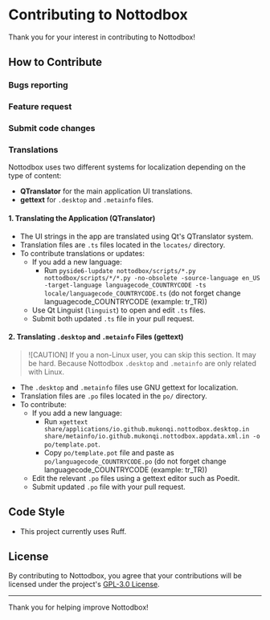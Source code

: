 # Contributing to Nottodbox
Thank you for your interest in contributing to Nottodbox!

## How to Contribute
### Bugs reporting

### Feature request

### Submit code changes

### Translations
Nottodbox uses two different systems for localization depending on the type of content:

- **QTranslator** for the main application UI translations.
- **gettext** for `.desktop` and `.metainfo` files.

#### 1. Translating the Application (QTranslator)

- The UI strings in the app are translated using Qt's QTranslator system.
- Translation files are `.ts` files located in the `locates/` directory.
- To contribute translations or updates:
  - If you add a new language:
    - Run ```pyside6-lupdate nottodbox/scripts/*.py nottodbox/scripts/*/*.py -no-obsolete -source-language en_US -target-language languagecode_COUNTRYCODE -ts locale/languagecode_COUNTRYCODE.ts``` (do not forget change languagecode_COUNTRYCODE (example: tr_TR))
  - Use Qt Linguist (`linguist`) to open and edit `.ts` files.
  - Submit both updated `.ts` file in your pull request.

#### 2. Translating `.desktop` and `.metainfo` Files (gettext)
> ![CAUTION]
> If you a non-Linux user, you can skip this section. It may be hard. Because Nottodbox `.desktop` and `.metainfo` are only related with Linux.

- The `.desktop` and `.metainfo` files use GNU gettext for localization.
- Translation files are `.po` files located in the `po/` directory.
- To contribute:
  - If you add a new language: 
    - Run ```xgettext share/applications/io.github.mukonqi.nottodbox.desktop.in share/metainfo/io.github.mukonqi.nottodbox.appdata.xml.in -o po/template.pot```.
    - Copy `po/template.pot` file and paste as `po/languagecode_COUNTRYCODE.po` (do not forget change languagecode_COUNTRYCODE (example: tr_TR))
  - Edit the relevant `.po` files using a gettext editor such as Poedit.
  - Submit updated `.po` file with your pull request.

## Code Style
- This project currently uses Ruff.

## License
By contributing to Nottodbox, you agree that your contributions will be licensed under the project's [GPL-3.0 License](https://github.com/MuKonqi/nottodbox/blob/main/LICENSE.txt).

---
Thank you for helping improve Nottodbox!